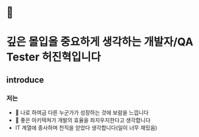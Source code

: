<h1>👋</h1>
<h1>깊은 몰입을 중요하게 생각하는 개발자/QA Tester 허진혁입니다</h1>
<h2>introduce</h2>
<h3>저는</h3>

- 👀 나로 하여금 다른 누군가가 성장하는 것에 보람을 느낍니다
- 🌱 좋은 아키텍쳐가 개발의 효율을 좌지우지한다고 생각합니다
- IT 계열에 종사하며 천직을 얻었다 생각합니다(일이 너무 재밌음)
